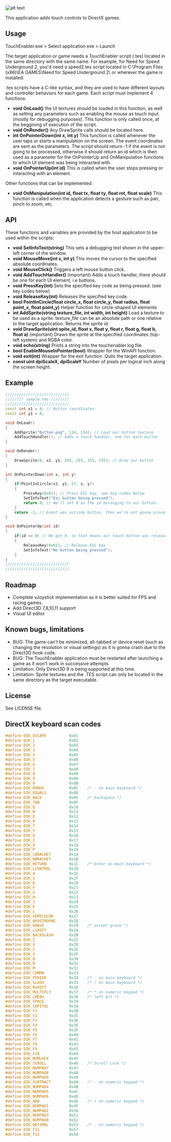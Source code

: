 ![alt text](https://raw.githubusercontent.com/lenny93/TouchEnabler/master/bin/Release/touchenabler.png "TouchEnabler")

This application adds touch controls to DirectX games.

Usage
-----
TouchEnabler.exe > Select application exe > Launch

The target application or game needs a TouchEnabler script (.tes) located in the same directory with the same name. For example, for Need for Speed Underground 2, you'd need a speed2.tes script located in C:\Program Files (x86)\EA GAMES\Need for Speed Underground 2\ or wherever the game is installed.

.tes scripts have a C-like syntax, and they are used to have different layouts and controller behaviors for each game. Each script must implement 4 functions:

* **void OnLoad()** the UI textures should be loaded in this function, as well as setting any parameters such as enabling the mouse as touch input (mostly for debugging purposes). This function is only called once, at the beggining of execution of the script.
* **void OnRender()** Any DrawSprite calls should be located here.
* **int OnPointerDown(int x, int y)** This function is called whenever the user taps or starts a manipulation on the screen. The event coordinates are sent as the parameters. The script should return -1 if the event is not going to be processed, otherwise it should return an id which is then used as a parameter for the OnPointerUp and OnManipulation functions to which UI element was being interacted with.
* **void OnPointerUp(int id)** This is called when the user stops pressing or interacting with an element.

Other functions that can be implemented:

* **void OnManipulation(int id, float tx, float ty, float rot, float scale)** This function is called when the application detects a gesture such as pan, pinch to zoom, etc.

API
---
These functions and variables are provided by the host application to be used within the scripts:

* **void SetInfoText(string)** This sets a debugging text shown in the upper-left corner of the window.
* **void MouseMove(int x, int y)** This moves the cursor to the specified absolute coordinates.
* **void MouseClick()** Triggers a left mouse button click.
* **void AddTouchHandler()** (important) Adds a touch handler, there should be one for each UI element, i.e buttons.
* **void PressKey(int)** Sets the specified key code as being pressed. (see key codes below)
* **void ReleaseKey(int)** Releases the specified key code.
* **bool PointInCircle(float circle_x, float circle_y, float radius, float point_x, float point_y)** Helper function for circle-shaped UI elements
* **int AddSprite(string texture_file, int width, int height)** Load a texture to be used as a sprite. texture_file can be an absolute path or one relative to the target application. Returns the sprite id.
* **void DrawSprite(uint spite_id, float x, float y, float r, float g, float b, float a)** (important) Draws the sprite at the specified coordinates (top-left system) and RGBA color.
* **void echo(string)** Prints a string into the touchenabler.log file.
* **bool EnableMouseInPointer(bool)** Wrapper for the WinAPI function.
* **void exit(int)** Wrapper for the exit function. Quits the target application.
* **const uint dpiScaleX, dpiScaleY** Number of pixels per logical inch along the screen height.

Example
-------

```cpp
////////////////////////////
//////// sample.tes ////////
////////////////////////////
const int x1 = 0; // Button coordinates
const int y1 = 0;

void OnLoad()
{
	AddSprite("button.png", 114, 114); // Load our button texture
	AddTouchHandler(); // Adds a touch handler, one for each button
}

void OnRender()
{
	DrawSprite(0, x1, y1, 255, 255, 255, 155); // Draw our button
}

int OnPointerDown(int x, int y)
{
  	if(PointInCircle(x1, y1, 57, x, y))
	{
		PressKey(0x01); // Press ESC key, see key codes below.
		SetInfoText("Esc button being pressed");
		return 0; // We'll set 0 as the id belonging to our button.
	}
	return -1; // Event was outside button, then we're not gonna process it.
}

void OnPointerUp(int id)
{
  	if(id == 0) // We got 0, so that means our touch button was released.
  	{
		ReleaseKey(0x01); // Release ESC key
		SetInfoText("No button being pressed");
  	}
}
////////////////////////////
////////////////////////////
```

Roadmap
-------
* Complete vJoystick implementation as it is better suited for FPS and racing games.
* Add Direct3D 7,8,10,11 support
* Visual UI editor

Known bugs, limitations
-----------------------
* BUG: The game can't be minimized, alt-tabbed or device reset (such as changing the resolution or visual settings) as it is gonna crash due to the Direct3D hook code.
* BUG: The TouchEnabler application must be restarted after launching a game as it won't work in successive attempts.
* Limitation: Only Direct3D 9 is being supported at this time.
* Limitation: Sprite textures and the .TES script can only be located in the same directory as the target executable.

License
-------
See LICENSE file.

DirectX keyboard scan codes
---------------------------
```cpp
#define DIK_ESCAPE          0x01
#define DIK_1               0x02
#define DIK_2               0x03
#define DIK_3               0x04
#define DIK_4               0x05
#define DIK_5               0x06
#define DIK_6               0x07
#define DIK_7               0x08
#define DIK_8               0x09
#define DIK_9               0x0A
#define DIK_0               0x0B
#define DIK_MINUS           0x0C    /* - on main keyboard */
#define DIK_EQUALS          0x0D
#define DIK_BACK            0x0E    /* backspace */
#define DIK_TAB             0x0F
#define DIK_Q               0x10
#define DIK_W               0x11
#define DIK_E               0x12
#define DIK_R               0x13
#define DIK_T               0x14
#define DIK_Y               0x15
#define DIK_U               0x16
#define DIK_I               0x17
#define DIK_O               0x18
#define DIK_P               0x19
#define DIK_LBRACKET        0x1A
#define DIK_RBRACKET        0x1B
#define DIK_RETURN          0x1C    /* Enter on main keyboard */
#define DIK_LCONTROL        0x1D
#define DIK_A               0x1E
#define DIK_S               0x1F
#define DIK_D               0x20
#define DIK_F               0x21
#define DIK_G               0x22
#define DIK_H               0x23
#define DIK_J               0x24
#define DIK_K               0x25
#define DIK_L               0x26
#define DIK_SEMICOLON       0x27
#define DIK_APOSTROPHE      0x28
#define DIK_GRAVE           0x29    /* accent grave */
#define DIK_LSHIFT          0x2A
#define DIK_BACKSLASH       0x2B
#define DIK_Z               0x2C
#define DIK_X               0x2D
#define DIK_C               0x2E
#define DIK_V               0x2F
#define DIK_B               0x30
#define DIK_N               0x31
#define DIK_M               0x32
#define DIK_COMMA           0x33
#define DIK_PERIOD          0x34    /* . on main keyboard */
#define DIK_SLASH           0x35    /* / on main keyboard */
#define DIK_RSHIFT          0x36
#define DIK_MULTIPLY        0x37    /* * on numeric keypad */
#define DIK_LMENU           0x38    /* left Alt */
#define DIK_SPACE           0x39
#define DIK_CAPITAL         0x3A
#define DIK_F1              0x3B
#define DIK_F2              0x3C
#define DIK_F3              0x3D
#define DIK_F4              0x3E
#define DIK_F5              0x3F
#define DIK_F6              0x40
#define DIK_F7              0x41
#define DIK_F8              0x42
#define DIK_F9              0x43
#define DIK_F10             0x44
#define DIK_NUMLOCK         0x45
#define DIK_SCROLL          0x46    /* Scroll Lock */
#define DIK_NUMPAD7         0x47
#define DIK_NUMPAD8         0x48
#define DIK_NUMPAD9         0x49
#define DIK_SUBTRACT        0x4A    /* - on numeric keypad */
#define DIK_NUMPAD4         0x4B
#define DIK_NUMPAD5         0x4C
#define DIK_NUMPAD6         0x4D
#define DIK_ADD             0x4E    /* + on numeric keypad */
#define DIK_NUMPAD1         0x4F
#define DIK_NUMPAD2         0x50
#define DIK_NUMPAD3         0x51
#define DIK_NUMPAD0         0x52
#define DIK_DECIMAL         0x53    /* . on numeric keypad */
#define DIK_F11             0x57
#define DIK_F12             0x58
```

